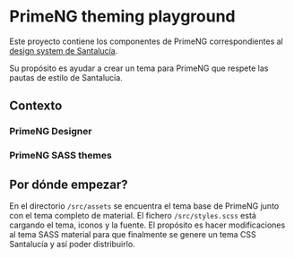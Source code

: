 # PrimeNG theming playground

Este proyecto contiene los componentes de PrimeNG correspondientes al [design system de Santalucía](https://xd.adobe.com/view/9f96833c-348c-4c2e-984a-4b6337c488b2-cac5).

Su propósito es ayudar a crear un tema para PrimeNG que respete las pautas de estilo de Santalucía.

## Contexto

### PrimeNG Designer

### PrimeNG SASS themes

## Por dónde empezar?
En el directorio `/src/assets` se encuentra el tema base de PrimeNG junto con el tema completo de material.
El fichero `/src/styles.scss` está cargando el tema, iconos y la fuente.
El propósito es hacer modificaciones al tema SASS material para que finalmente se genere un tema CSS Santalucía y así poder distribuirlo.